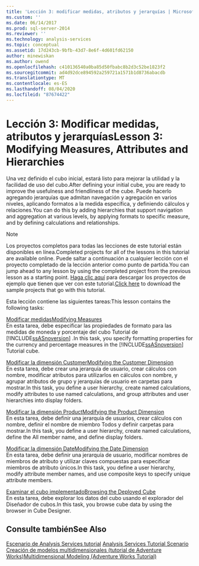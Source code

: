 ```yaml
---
title: 'Lección 3: modificar medidas, atributos y jerarquías | Microsoft Docs'
ms.custom: ''
ms.date: 06/14/2017
ms.prod: sql-server-2014
ms.reviewer: ''
ms.technology: analysis-services
ms.topic: conceptual
ms.assetid: 17d243cb-9bfb-43d7-8e6f-4d601fd62150
author: minewiskan
ms.author: owend
ms.openlocfilehash: c410136540a0ba85d50fbabc8b2d3c52be1823f2
ms.sourcegitcommit: ad4d92dce894592a259721a1571b1d8736abacdb
ms.translationtype: MT
ms.contentlocale: es-ES
ms.lasthandoff: 08/04/2020
ms.locfileid: "87674422"
---
```

# <a name="lesson-3-modifying-measures-attributes-and-hierarchies"></a><span data-ttu-id="84700-102">Lección 3: Modificar medidas, atributos y jerarquías</span><span class="sxs-lookup"><span data-stu-id="84700-102">Lesson 3: Modifying Measures, Attributes and Hierarchies</span></span>
  <span data-ttu-id="84700-103">Una vez definido el cubo inicial, estará listo para mejorar la utilidad y la facilidad de uso del cubo.</span><span class="sxs-lookup"><span data-stu-id="84700-103">After defining your initial cube, you are ready to improve the usefulness and friendliness of the cube.</span></span> <span data-ttu-id="84700-104">Puede hacerlo agregando jerarquías que admitan navegación y agregación en varios niveles, aplicando formatos a la medida específica, y definiendo cálculos y relaciones.</span><span class="sxs-lookup"><span data-stu-id="84700-104">You can do this by adding hierarchies that support navigation and aggregation at various levels, by applying formats to specific measure, and by defining calculations and relationships.</span></span>  
  
> [!NOTE]  
>  <span data-ttu-id="84700-105">Los proyectos completos para todas las lecciones de este tutorial están disponibles en línea.</span><span class="sxs-lookup"><span data-stu-id="84700-105">Completed projects for all of the lessons in this tutorial are available online.</span></span> <span data-ttu-id="84700-106">Puede saltar a continuación a cualquier lección con el proyecto completado de la lección anterior como punto de partida.</span><span class="sxs-lookup"><span data-stu-id="84700-106">You can jump ahead to any lesson by using the completed project from the previous lesson as a starting point.</span></span> <span data-ttu-id="84700-107">[Haga clic aquí](https://go.microsoft.com/fwlink/?LinkID=221866) para descargar los proyectos de ejemplo que tienen que ver con este tutorial.</span><span class="sxs-lookup"><span data-stu-id="84700-107">[Click here](https://go.microsoft.com/fwlink/?LinkID=221866) to download the sample projects that go with this tutorial.</span></span>  
  
 <span data-ttu-id="84700-108">Esta lección contiene las siguientes tareas:</span><span class="sxs-lookup"><span data-stu-id="84700-108">This lesson contains the following tasks:</span></span>  
  
 [<span data-ttu-id="84700-109">Modificar medidas</span><span class="sxs-lookup"><span data-stu-id="84700-109">Modifying Measures</span></span>](lesson-3-1-modifying-measures.md)  
 <span data-ttu-id="84700-110">En esta tarea, debe especificar las propiedades de formato para las medidas de moneda y porcentaje del cubo Tutorial de [!INCLUDE[ssASnoversion](../includes/ssasnoversion-md.md)] .</span><span class="sxs-lookup"><span data-stu-id="84700-110">In this task, you specify formatting properties for the currency and percentage measures in the [!INCLUDE[ssASnoversion](../includes/ssasnoversion-md.md)] Tutorial cube.</span></span>  
  
 [<span data-ttu-id="84700-111">Modificar la dimensión Customer</span><span class="sxs-lookup"><span data-stu-id="84700-111">Modifying the Customer Dimension</span></span>](lesson-3-2-modifying-the-customer-dimension.md)  
 <span data-ttu-id="84700-112">En esta tarea, debe crear una jerarquía de usuario, crear cálculos con nombre, modificar atributos para utilizarlos en cálculos con nombre, y agrupar atributos de grupo y jerarquías de usuario en carpetas para mostrar.</span><span class="sxs-lookup"><span data-stu-id="84700-112">In this task, you define a user hierarchy, create named calculations, modify attributes to use named calculations, and group attributes and user hierarchies into display folders.</span></span>  
  
 [<span data-ttu-id="84700-113">Modificar la dimensión Product</span><span class="sxs-lookup"><span data-stu-id="84700-113">Modifying the Product Dimension</span></span>](lesson-3-3-modifying-the-product-dimension.md)  
 <span data-ttu-id="84700-114">En esta tarea, debe definir una jerarquía de usuarios, crear cálculos con nombre, definir el nombre de miembro Todos y definir carpetas para mostrar.</span><span class="sxs-lookup"><span data-stu-id="84700-114">In this task, you define a user hierarchy, create named calculations, define the All member name, and define display folders.</span></span>  
  
 [<span data-ttu-id="84700-115">Modificar la dimensión Date</span><span class="sxs-lookup"><span data-stu-id="84700-115">Modifying the Date Dimension</span></span>](lesson-3-4-modifying-the-date-dimension.md)  
 <span data-ttu-id="84700-116">En esta tarea, debe definir una jerarquía de usuario, modificar nombres de miembros de atributo y utilizar claves compuestas para especificar miembros de atributo únicos.</span><span class="sxs-lookup"><span data-stu-id="84700-116">In this task, you define a user hierarchy, modify attribute member names, and use composite keys to specify unique attribute members.</span></span>  
  
 [<span data-ttu-id="84700-117">Examinar el cubo implementado</span><span class="sxs-lookup"><span data-stu-id="84700-117">Browsing the Deployed Cube</span></span>](lesson-3-5-browsing-the-deployed-cube.md)  
 <span data-ttu-id="84700-118">En esta tarea, debe explorar los datos del cubo usando el explorador del Diseñador de cubos.</span><span class="sxs-lookup"><span data-stu-id="84700-118">In this task, you browse cube data by using the browser in Cube Designer.</span></span>  
  
## <a name="see-also"></a><span data-ttu-id="84700-119">Consulte también</span><span class="sxs-lookup"><span data-stu-id="84700-119">See Also</span></span>  
 <span data-ttu-id="84700-120">[Escenario de Analysis Services tutorial](analysis-services-tutorial-scenario.md) </span><span class="sxs-lookup"><span data-stu-id="84700-120">[Analysis Services Tutorial Scenario](analysis-services-tutorial-scenario.md) </span></span>  
 [<span data-ttu-id="84700-121">Creación de modelos multidimensionales &#40;tutorial de Adventure Works&#41;</span><span class="sxs-lookup"><span data-stu-id="84700-121">Multidimensional Modeling &#40;Adventure Works Tutorial&#41;</span></span>](multidimensional-modeling-adventure-works-tutorial.md)  
  
  
